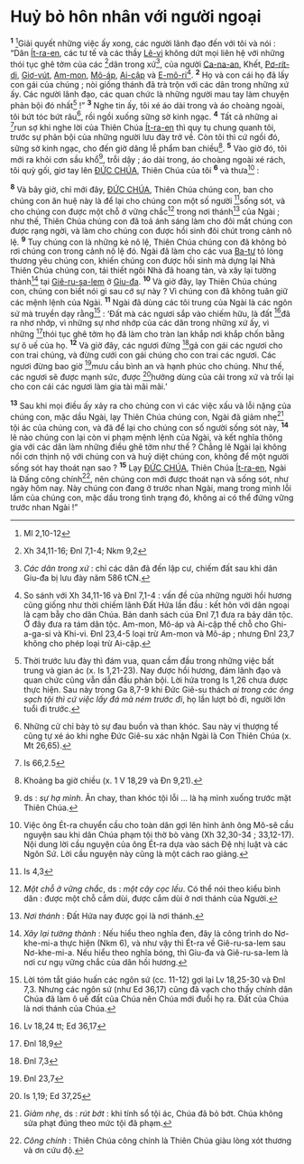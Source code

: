 # Huỷ bỏ hôn nhân với người ngoại
<sup><b>1</b></sup> [^1@-1b0c44b6-bbef-48b5-b42c-f0c539693679]Giải quyết những việc ấy xong, các người lãnh đạo đến với tôi và nói : “Dân [Ít-ra-en](), các tư tế và các thầy [Lê-vi]() không dứt mọi liên hệ với những thói tục ghê tởm của các [^2@-1b0c44b6-bbef-48b5-b42c-f0c539693679]dân trong xứ[^1-1b0c44b6-bbef-48b5-b42c-f0c539693679], của người [Ca-na-an](), Khết, [Pơ-rít-di](), [Giơ-vút](), [Am-mon](), [Mô-áp](), [Ai-cập]() và [E-mô-ri]()[^2-1b0c44b6-bbef-48b5-b42c-f0c539693679]. <sup><b>2</b></sup> Họ và con cái họ đã lấy con gái của chúng ; nòi giống thánh đã trà trộn với các dân trong những xứ ấy. Các người lãnh đạo, các quan chức là những người mau tay làm chuyện phản bội đó nhất[^3-1b0c44b6-bbef-48b5-b42c-f0c539693679] !” <sup><b>3</b></sup> Nghe tin ấy, tôi xé áo dài trong và áo choàng ngoài, tôi bứt tóc bứt râu[^4-1b0c44b6-bbef-48b5-b42c-f0c539693679], rồi ngồi xuống sững sờ kinh ngạc. <sup><b>4</b></sup> Tất cả những ai [^3@-1b0c44b6-bbef-48b5-b42c-f0c539693679]run sợ khi nghe lời của Thiên Chúa [Ít-ra-en]() thì quy tụ chung quanh tôi, trước sự phản bội của những người lưu đày trở về. Còn tôi thì cứ ngồi đó, sững sờ kinh ngạc, cho đến giờ dâng lễ phẩm ban chiều[^5-1b0c44b6-bbef-48b5-b42c-f0c539693679]. <sup><b>5</b></sup> Vào giờ đó, tôi mới ra khỏi cơn sầu khổ[^6-1b0c44b6-bbef-48b5-b42c-f0c539693679], trỗi dậy ; áo dài trong, áo choàng ngoài xé rách, tôi quỳ gối, giơ tay lên [ĐỨC CHÚA](), Thiên Chúa của tôi <sup><b>6</b></sup> và thưa[^7-1b0c44b6-bbef-48b5-b42c-f0c539693679] :

<sup><b>8</b></sup> Và bây giờ, chỉ mới đây, [ĐỨC CHÚA](), Thiên Chúa chúng con, ban cho chúng con ân huệ này là để lại cho chúng con một số người [^4@-1b0c44b6-bbef-48b5-b42c-f0c539693679]sống sót, và cho chúng con được một chỗ ở vững chắc[^8-1b0c44b6-bbef-48b5-b42c-f0c539693679] trong nơi thánh[^9-1b0c44b6-bbef-48b5-b42c-f0c539693679] của Ngài ; như thế, Thiên Chúa chúng con đã toả ánh sáng làm cho đôi mắt chúng con được rạng ngời, và làm cho chúng con được hồi sinh đôi chút trong cảnh nô lệ. <sup><b>9</b></sup> Tuy chúng con là những kẻ nô lệ, Thiên Chúa chúng con đã không bỏ rơi chúng con trong cảnh nô lệ đó. Ngài đã làm cho các vua [Ba-tư]() tỏ lòng thương yêu chúng con, khiến chúng con được hồi sinh mà dựng lại Nhà Thiên Chúa chúng con, tái thiết ngôi Nhà đã hoang tàn, và xây lại tường thành[^10-1b0c44b6-bbef-48b5-b42c-f0c539693679] tại [Giê-ru-sa-lem]() ở [Giu-đa](). <sup><b>10</b></sup> Và giờ đây, lạy Thiên Chúa chúng con, chúng con biết nói gì sau cớ sự này ? Vì chúng con đã không tuân giữ các mệnh lệnh của Ngài. <sup><b>11</b></sup> Ngài đã dùng các tôi trung của Ngài là các ngôn sứ mà truyền dạy rằng[^11-1b0c44b6-bbef-48b5-b42c-f0c539693679] : ‘Đất mà các ngươi sắp vào chiếm hữu, là đất [^5@-1b0c44b6-bbef-48b5-b42c-f0c539693679]đã ra nhơ nhớp, vì những sự nhơ nhớp của các dân trong những xứ ấy, vì những [^6@-1b0c44b6-bbef-48b5-b42c-f0c539693679]thói tục ghê tởm họ đã làm cho tràn lan khắp nơi khắp chốn bằng sự ô uế của họ. <sup><b>12</b></sup> Và giờ đây, các ngươi đừng [^7@-1b0c44b6-bbef-48b5-b42c-f0c539693679]gả con gái các ngươi cho con trai chúng, và đừng cưới con gái chúng cho con trai các ngươi. Các ngươi đừng bao giờ [^8@-1b0c44b6-bbef-48b5-b42c-f0c539693679]mưu cầu bình an và hạnh phúc cho chúng. Như thế, các ngươi sẽ được mạnh sức, được [^9@-1b0c44b6-bbef-48b5-b42c-f0c539693679]hưởng dùng của cải trong xứ và trối lại cho con cái các ngươi làm gia tài mãi mãi.’

<sup><b>13</b></sup> Sau khi mọi điều ấy xảy ra cho chúng con vì các việc xấu và lỗi nặng của chúng con, mặc dầu Ngài, lạy Thiên Chúa chúng con, Ngài đã giảm nhẹ[^12-1b0c44b6-bbef-48b5-b42c-f0c539693679] tội ác của chúng con, và đã để lại cho chúng con số người sống sót này, <sup><b>14</b></sup> lẽ nào chúng con lại còn vi phạm mệnh lệnh của Ngài, và kết nghĩa thông gia với các dân làm những điều ghê tởm như thế ? Chẳng lẽ Ngài lại không nổi cơn thịnh nộ với chúng con và huỷ diệt chúng con, không để một người sống sót hay thoát nạn sao ? <sup><b>15</b></sup> Lạy [ĐỨC CHÚA](), Thiên Chúa [Ít-ra-en](), Ngài là Đấng công chính[^13-1b0c44b6-bbef-48b5-b42c-f0c539693679], nên chúng con mới được thoát nạn và sống sót, như ngày hôm nay. Này chúng con đang ở trước nhan Ngài, mang trong mình lỗi lầm của chúng con, mặc dầu trong tình trạng đó, không ai có thể đứng vững trước nhan Ngài !”

[^1-1b0c44b6-bbef-48b5-b42c-f0c539693679]: *Các dân trong xứ* : chỉ các dân đã đến lập cư, chiếm đất sau khi dân Giu-đa bị lưu đày năm 586 tCN.
[^2-1b0c44b6-bbef-48b5-b42c-f0c539693679]: So sánh với Xh 34,11-16 và Đnl 7,1-4 : vấn đề của những người hồi hương cũng giống như thời chiếm lãnh Đất Hứa lần đầu : kết hôn với dân ngoại là cạm bẫy cho dân Chúa. Bản danh sách của Đnl 7,1 đưa ra bảy dân tộc. Ở đây đưa ra tám dân tộc. Am-mon, Mô-áp và Ai-cập thế chỗ cho Ghi-a-ga-si và Khi-vi. Đnl 23,4-5 loại trừ Am-mon và Mô-áp ; nhưng Đnl 23,7 không cho phép loại trừ Ai-cập.
[^3-1b0c44b6-bbef-48b5-b42c-f0c539693679]: Thời trước lưu đày thì đám vua, quan cầm đầu trong những việc bất trung và gian ác (x. Is 1,21-23). Nay được hồi hương, đám lãnh đạo và quan chức cũng vẫn dẫn đầu phản bội. Lời hứa trong Is 1,26 chưa được thực hiện. Sau này trong Ga 8,7-9 khi Đức Giê-su thách *ai trong các ông sạch tội thì cứ việc lấy đá mà ném trước đi*, họ lần lượt bỏ đi, người lớn tuổi đi trước.
[^4-1b0c44b6-bbef-48b5-b42c-f0c539693679]: Những cử chỉ bày tỏ sự đau buồn và than khóc. Sau này vị thượng tế cũng tự xé áo khi nghe Đức Giê-su xác nhận Ngài là Con Thiên Chúa (x. Mt 26,65).
[^5-1b0c44b6-bbef-48b5-b42c-f0c539693679]: Khoảng ba giờ chiều (x. 1 V 18,29 và Đn 9,21).
[^6-1b0c44b6-bbef-48b5-b42c-f0c539693679]: ds : *sự hạ mình*. Ăn chay, than khóc tội lỗi ... là hạ mình xuống trước mặt Thiên Chúa.
[^7-1b0c44b6-bbef-48b5-b42c-f0c539693679]: Việc ông Ét-ra chuyển cầu cho toàn dân gợi lên hình ảnh ông Mô-sê cầu nguyện sau khi dân Chúa phạm tội thờ bò vàng (Xh 32,30-34 ; 33,12-17). Nội dung lời cầu nguyện của ông Ét-ra dựa vào sách Đệ nhị luật và các Ngôn Sứ. Lời cầu nguyện này cũng là một cách rao giảng.
[^8-1b0c44b6-bbef-48b5-b42c-f0c539693679]: *Một chỗ ở vững chắc*, ds : *một cây cọc lều*. Có thể nói theo kiểu bình dân : được một chỗ cắm dùi, được cắm dùi ở nơi thánh của Người.
[^9-1b0c44b6-bbef-48b5-b42c-f0c539693679]: *Nơi thánh* : Đất Hứa nay được gọi là nơi thánh.
[^10-1b0c44b6-bbef-48b5-b42c-f0c539693679]: *Xây lại tường thành* : Nếu hiểu theo nghĩa đen, đây là công trình do Nơ-khe-mi-a thực hiện (Nkm 6), và như vậy thì Ét-ra về Giê-ru-sa-lem sau Nơ-khe-mi-a. Nếu hiểu theo nghĩa bóng, thì Giu-đa và Giê-ru-sa-lem là nơi cư ngụ vững chắc của dân hồi hương.
[^11-1b0c44b6-bbef-48b5-b42c-f0c539693679]: Lời tóm tắt giáo huấn các ngôn sứ (cc. 11-12) gợi lại Lv 18,25-30 và Đnl 7,3. Nhưng các ngôn sứ (như Ed 36,17) cũng đã vạch cho thấy chính dân Chúa đã làm ô uế đất của Chúa nên Chúa mới đuổi họ ra. Đất của Chúa là nơi thánh của Chúa.
[^12-1b0c44b6-bbef-48b5-b42c-f0c539693679]: *Giảm nhẹ*, ds : *rút bớt* : khi tính sổ tội ác, Chúa đã bỏ bớt. Chúa không sửa phạt đúng theo mức tội đã phạm.
[^13-1b0c44b6-bbef-48b5-b42c-f0c539693679]: *Công chính* : Thiên Chúa công chính là Thiên Chúa giàu lòng xót thương và ơn cứu độ.
[^1@-1b0c44b6-bbef-48b5-b42c-f0c539693679]: Ml 2,10-12
[^2@-1b0c44b6-bbef-48b5-b42c-f0c539693679]: Xh 34,11-16; Đnl 7,1-4; Nkm 9,2
[^3@-1b0c44b6-bbef-48b5-b42c-f0c539693679]: Is 66,2.5
[^4@-1b0c44b6-bbef-48b5-b42c-f0c539693679]: Is 4,3
[^5@-1b0c44b6-bbef-48b5-b42c-f0c539693679]: Lv 18,24 tt; Ed 36,17
[^6@-1b0c44b6-bbef-48b5-b42c-f0c539693679]: Đnl 18,9
[^7@-1b0c44b6-bbef-48b5-b42c-f0c539693679]: Đnl 7,3
[^8@-1b0c44b6-bbef-48b5-b42c-f0c539693679]: Đnl 23,7
[^9@-1b0c44b6-bbef-48b5-b42c-f0c539693679]: Is 1,19; Ed 37,25